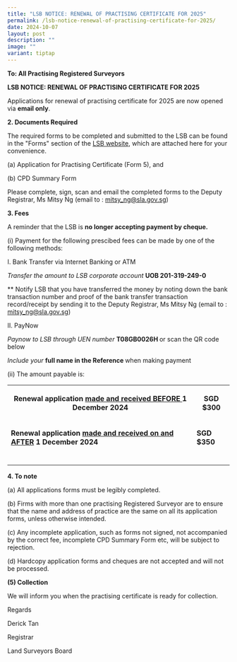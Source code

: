 ```yaml
---
title: "LSB NOTICE: RENEWAL OF PRACTISING CERTIFICATE FOR 2025"
permalink: /lsb-notice-renewal-of-practising-certificate-for-2025/
date: 2024-10-07
layout: post
description: ""
image: ""
variant: tiptap
---
```

<p><strong>To: All Practising Registered Surveyors</strong>
</p>
<p><strong>LSB NOTICE: RENEWAL OF PRACTISING CERTIFICATE FOR 2025</strong>
</p>
<p>Applications for renewal of practising certificate for 2025 are now opened
via <strong>email only</strong>.</p>
<p><strong>2. Documents Required</strong>
</p>
<p>The required forms to be completed and submitted to the LSB can be found
in the "Forms" section of the <a href="https://lsb.mlaw.gov.sg" rel="noopener nofollow" target="_blank">LSB website</a>, which are attached here
for your convenience.</p>
<p>(a) Application for Practising Certificate (Form 5), and</p>
<p>(b) CPD Summary Form</p>
<p>Please complete, sign, scan and email the completed forms to the Deputy
Registrar, Ms Mitsy Ng (email to : <a href="mailto:mitsy_ng@sla.gov.sg" rel="noopener noreferrer nofollow" target="_blank">mitsy_ng@sla.gov.sg</a>)</p>
<p></p>
<p><strong>3. Fees</strong>
</p>
<p>A reminder that the LSB is <strong>no longer accepting payment by cheque.</strong>
</p>
<p>(i) Payment for the following prescibed fees can be made by one of the
following methods:</p>
<p>I. Bank Transfer via Internet Banking or ATM</p>
<p><em>Transfer the amount to LSB corporate account </em><strong>UOB 201-319-249-0</strong>
</p>
<p>** Notify LSB that you have transferred the money by noting down the bank
transaction number and proof of the bank transfer transaction record/receipt
by sending it to the Deputy Registrar, Ms Mitsy Ng (email to : <a href="mailto:mitsy_ng@sla.gov.sg" rel="noopener noreferrer nofollow" target="_blank"><u>mitsy_ng@sla.gov.sg</u></a>)</p>
<p>II. PayNow</p>
<p><em>Paynow to LSB through UEN number </em><strong>T08GB0026H </strong>or
scan the QR code below</p>
<p><em>Include your </em><strong>full name in the Reference </strong>when
making payment</p>
<p></p>
<p>(ii) The amount payable is:</p>
<table style="minWidth: 50px">
<colgroup>
<col>
<col>
</colgroup>
<tbody>
<tr>
<th rowspan="1" colspan="1">
<p>Renewal application <u>made and received BEFORE </u>1 December 2024</p>
</th>
<th rowspan="1" colspan="1">
<p>SGD $300</p>
</th>
</tr>
<tr>
<td rowspan="1" colspan="1">
<p><strong>Renewal application <u>made and received on and AFTER</u> 1 December 2024</strong>
</p>
</td>
<td rowspan="1" colspan="1">
<p><strong>SGD $350</strong>
</p>
</td>
</tr>
<tr>
<td rowspan="1" colspan="1">
<p></p>
</td>
<td rowspan="1" colspan="1">
<p></p>
</td>
</tr>
</tbody>
</table>
<p></p>
<p><strong>4. To note</strong>
</p>
<p>(a) All applications forms must be legibly completed.</p>
<p>(b) Firms with more than one practising Registered Surveyor are to ensure
that the name and address of practice are the same on all its application
forms, unless otherwise intended.</p>
<p>(c) Any incomplete application, such as forms not signed, not accompanied
by the correct fee, incomplete CPD Summary Form etc, will be subject to
rejection.</p>
<p>(d) Hardcopy application forms and cheques are not accepted and will not
be processed.</p>
<p><strong>(5) Collection</strong>
</p>
<p>We will inform you when the practising certificate is ready for collection.</p>
<p>Regards</p>
<p>Derick Tan</p>
<p>Registrar</p>
<p>Land Surveyors Board</p>